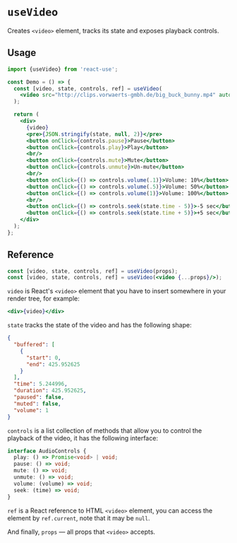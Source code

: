 # `useVideo`

Creates `<video>` element, tracks its state and exposes playback controls.


## Usage

```jsx
import {useVideo} from 'react-use';

const Demo = () => {
  const [video, state, controls, ref] = useVideo(
    <video src="http://clips.vorwaerts-gmbh.de/big_buck_bunny.mp4" autoPlay />
  );

  return (
    <div>
      {video}
      <pre>{JSON.stringify(state, null, 2)}</pre>
      <button onClick={controls.pause}>Pause</button>
      <button onClick={controls.play}>Play</button>
      <br/>
      <button onClick={controls.mute}>Mute</button>
      <button onClick={controls.unmute}>Un-mute</button>
      <br/>
      <button onClick={() => controls.volume(.1)}>Volume: 10%</button>
      <button onClick={() => controls.volume(.5)}>Volume: 50%</button>
      <button onClick={() => controls.volume(1)}>Volume: 100%</button>
      <br/>
      <button onClick={() => controls.seek(state.time - 5)}>-5 sec</button>
      <button onClick={() => controls.seek(state.time + 5)}>+5 sec</button>
    </div>
  );
};
```


## Reference

```jsx
const [video, state, controls, ref] = useVideo(props);
const [video, state, controls, ref] = useVideo(<video {...props}/>);
```

`video` is React's `<video>` element that you have to insert somewhere in your
render tree, for example:

```jsx
<div>{video}</div>
```

`state` tracks the state of the video and has the following shape:

```json
{
  "buffered": [
    {
      "start": 0,
      "end": 425.952625
    }
  ],
  "time": 5.244996,
  "duration": 425.952625,
  "paused": false,
  "muted": false,
  "volume": 1
}
```

`controls` is a list collection of methods that allow you to control the
playback of the video, it has the following interface:

```ts
interface AudioControls {
  play: () => Promise<void> | void;
  pause: () => void;
  mute: () => void;
  unmute: () => void;
  volume: (volume) => void;
  seek: (time) => void;
}
```

`ref` is a React reference to HTML `<video>` element, you can access the element by
`ref.current`, note that it may be `null`.

And finally, `props` &mdash; all props that `<video>` accepts.